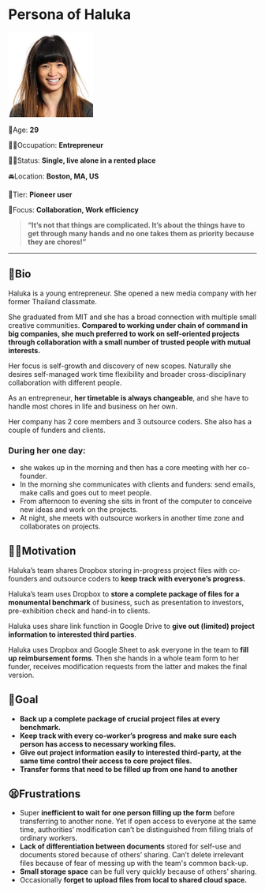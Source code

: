 # Persona of Haluka

![Persona%20of%20Haluka/image-2.png](Persona%20of%20Haluka/image-2.png)

👩Age:   **29** 

👷‍♀️Occupation:   **Entrepreneur**

🤷‍♀️Status:  **Single, live alone in a rented place**

🚘Location:   **Boston, MA, US**

🤳Tier:   **Pioneer user**

📝Focus:   **Collaboration, Work efficiency**

> **“It’s not that things are complicated. It’s about the things have to get through many hands and no one takes them as priority because they are chores!”**

---

## 👶Bio

Haluka is a young entrepreneur. She opened a new media company with her former Thailand classmate.

She graduated from MIT and she has a broad connection with multiple small creative communities. **Compared to working under chain of command in big companies, she much preferred to work on self-oriented projects through collaboration with a small number of trusted people with mutual interests.**

Her focus is self-growth and discovery of new scopes. Naturally she desires self-managed work time flexibility and broader cross-disciplinary collaboration with different people.

As an entrepreneur, **her timetable is always changeable**, and she have to handle most chores in life and business on her own.

Her company has 2 core members and 3 outsource coders. She also has a couple of funders and clients.

### During her one day:

- she wakes up in the morning and then has a core meeting with her co-founder.
- In the morning she communicates with clients and funders: send emails, make calls and goes out to meet people.
- From afternoon to evening she sits in front of the computer to conceive new ideas and work on the projects.
- At night, she meets with outsource workers in another time zone and collaborates on projects.

## 🐱‍🏍Motivation

Haluka’s team shares Dropbox storing in-progress project files with co-founders and outsource coders to **keep track with everyone’s progress.**

Haluka’s team uses Dropbox to **store a complete package of files for a monumental benchmark** of business, such as presentation to investors, pre-exhibition check and hand-in to clients.

Haluka uses share link function in Google Drive to **give out (limited) project information to interested third parties**.

Haluka uses Dropbox and Google Sheet to ask everyone in the team to **fill up reimbursement forms**. Then she hands in a whole team form to her funder, receives modification requests from the latter and makes the final version.

## 🎡Goal

- **Back up a complete package of crucial project files at every benchmark.**
- **Keep track with every co-worker’s progress and make sure each person has access to necessary working files.**
- **Give out project information easily to interested third-party, at the same time control their access to core project files.**
- **Transfer forms that need to be filled up from one hand to another**

## 😫Frustrations

- Super **inefficient to wait for one person filling up the form** before transferring to another none. Yet if open access to everyone at the same time, authorities’ modification can’t be distinguished from filling trials of ordinary workers.
- **Lack of differentiation between documents** stored for self-use and documents stored because of others’ sharing. Can’t delete irrelevant files because of fear of messing up with the team's common back-up.
- **Small storage space** can be full very quickly because of others’ sharing.
- Occasionally **forget to upload files from local to shared cloud space.**
